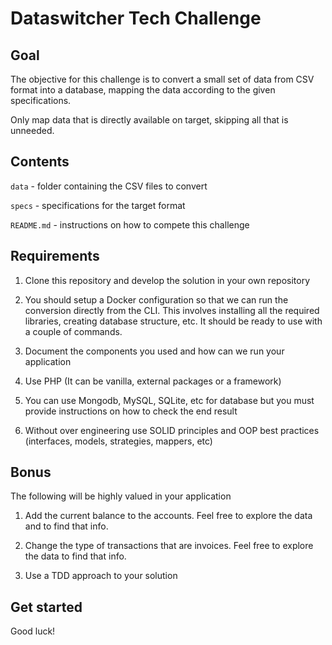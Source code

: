 # Dataswitcher Tech Challenge

## Goal

The objective for this challenge is to convert a small set of data from CSV format into a database, mapping the data according to the given specifications.

Only map data that is directly available on target, skipping all that is unneeded.

## Contents

`data` - folder containing the CSV files to convert

`specs` - specifications for the target format

`README.md` - instructions on how to compete this challenge

## Requirements

1. Clone this repository and develop the solution in your own repository

2. You should setup a Docker configuration so that we can run the conversion directly from the CLI. This involves installing all the required libraries, creating database structure, etc. It should be ready to use with a couple of commands.

3. Document the components you used and how can we run your application

4. Use PHP (It can be vanilla, external packages or a framework)

5. You can use Mongodb, MySQL, SQLite, etc for database but you must provide instructions on how to check the end result

6. Without over engineering use SOLID principles and OOP best practices (interfaces, models, strategies, mappers, etc)

## Bonus

The following will be highly valued in your application

1. Add the current balance to the accounts. Feel free to explore the data and to find that info.

2. Change the type of transactions that are invoices. Feel free to explore the data to find that info.

3. Use a TDD approach to your solution

## Get started

Good luck!
